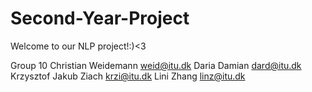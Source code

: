 # Second-Year-Project
Welcome to our NLP project!:)<3

Group 10
Christian Weidemann weid@itu.dk
Daria Damian dard@itu.dk
Krzysztof Jakub Ziach krzi@itu.dk
Lini Zhang linz@itu.dk


